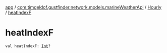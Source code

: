 [app](../../index.md) / [com.timgeldof.gustfinder.network.models.marineWeatherApi](../index.md) / [Hourly](index.md) / [heatIndexF](./heat-index-f.md)

# heatIndexF

`val heatIndexF: `[`Int`](https://kotlinlang.org/api/latest/jvm/stdlib/kotlin/-int/index.html)`?`